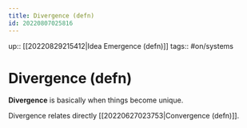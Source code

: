 ```yaml
---
title: Divergence (defn)
id: 20220807025816
---
```

up:: [[20220829215412|Idea Emergence (defn)]]
tags:: #on/systems

# Divergence (defn)
**Divergence** is basically when things become unique.

Divergence relates directly [[20220627023753|Convergence (defn)]].
